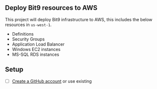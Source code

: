 ## Deploy Bit9 resources to AWS

This project will deploy Bit9 infrastructure to AWS, this includes the below resources in `us-west-1`.

- Definitions
- Security Groups
- Application Load Balancer
- Windows EC2 instances
- MS-SQL RDS instances


## Setup

- [ ] [Create a GitHub account](https://github.com/join) or use existing
